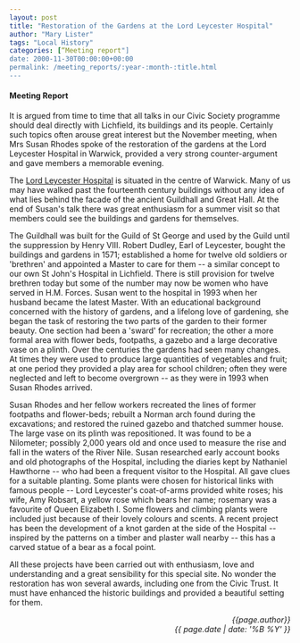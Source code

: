 ```yaml
---
layout: post
title: "Restoration of the Gardens at the Lord Leycester Hospital"
author: "Mary Lister"
tags: "Local History"
categories: [“Meeting report"]
date: 2000-11-30T00:00:00+00:00
permalink: /meeting_reports/:year-:month-:title.html
---
```

#### Meeting Report ####

It is argued from time to time that all talks in our Civic Society programme should deal directly with Lichfield, its buildings and its people. Certainly such topics often arouse great interest but the November meeting, when Mrs Susan Rhodes spoke of the restoration of the gardens at the Lord Leycester Hospital in Warwick, provided a very strong counter-argument and gave members a memorable evening. 

The [Lord Leycester Hospital](http://lordleycester.com) is situated in the centre of Warwick. Many of us may have walked past the fourteenth century buildings without any idea of what lies behind the facade of the ancient Guildhall and Great Hall. At the end of Susan's talk there was great enthusiasm for a summer visit so that members could see the buildings and gardens for themselves. 

The Guildhall was built for the Guild of St George and used by the Guild until the suppression by Henry VIII. Robert Dudley, Earl of Leycester, bought the buildings and gardens in 1571; established a home for twelve old soldiers or 'brethren' and appointed a Master to care for them -- a similar concept to our own St John's Hospital in Lichfield. There is still provision for twelve brethren today but some of the number may now be women who have served in H.M. Forces. Susan went to the hospital in 1993 when her husband became the latest Master. With an educational background concerned with the history of gardens, and a lifelong love of gardening, she began the task of restoring the two parts of the garden to their former beauty. One section had been a 'sward' for recreation; the other a more formal area with flower beds, footpaths, a gazebo and a large decorative vase on a plinth. Over the centuries the gardens had seen many changes. At times they were used to produce large quantities of vegetables and fruit; at one period they provided a play area for school children; often they were neglected and left to become overgrown -- as they were in 1993 when Susan Rhodes arrived. 

Susan Rhodes and her fellow workers recreated the lines of former footpaths and flower-beds; rebuilt a Norman arch found during the excavations; and restored the ruined gazebo and thatched summer house. The large vase on its plinth was repositioned. It was found to be a Nilometer; possibly 2,000 years old and once used to measure the rise and fall in the waters of the River Nile. Susan researched early account books and old photographs of the Hospital, including the diaries kept by Nathaniel Hawthorne -- who had been a frequent visitor to the Hospital. All gave clues for a suitable planting. Some plants were chosen for historical links with famous people -- Lord Leycester's coat-of-arms provided white roses; his wife, Amy Robsart, a yellow rose which bears her name; rosemary was a favourite of Queen Elizabeth I. Some flowers and climbing plants were included just because of their lovely colours and scents. A recent project has been the development of a knot garden at the side of the Hospital -- inspired by the patterns on a timber and plaster wall nearby -- this has a carved statue of a bear as a focal point. 

All these projects have been carried out with enthusiasm, love and understanding and a great sensibility for this special site. No wonder the restoration has won several awards, including one from the Civic Trust. It must have enhanced the historic buildings and provided a beautiful setting for them. 

<p align="right"><i> {{page.author}} <br> {{ page.date | date: '%B %Y' }} </i></p>
